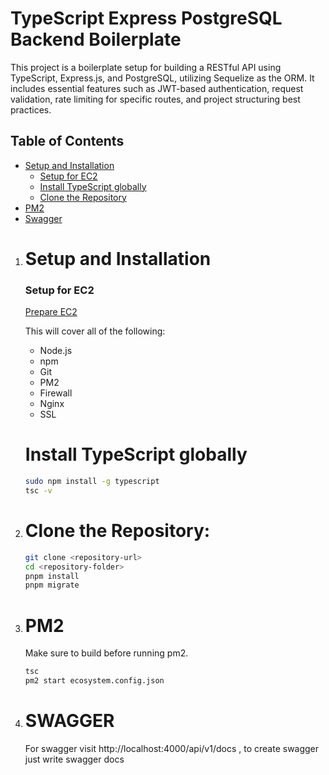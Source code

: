 # TypeScript Express PostgreSQL Backend Boilerplate

This project is a boilerplate setup for building a RESTful API using TypeScript, Express.js, and PostgreSQL, utilizing Sequelize as the ORM. It includes essential features such as JWT-based authentication, request validation, rate limiting for specific routes, and project structuring best practices.

## Table of Contents

- [Setup and Installation](#setup-and-installation)
  - [Setup for EC2](#setup-for-ec2)
  - [Install TypeScript globally](#install-typescript-globally)
  - [Clone the Repository](#clone-the-repository)
- [PM2](#pm2)
- [Swagger](#swagger)

1. # Setup and Installation

   ### Setup for EC2

   [Prepare EC2](https://github.com/code-simple/nodejs-on-ec2)

   This will cover all of the following:

   - Node.js
   - npm
   - Git
   - PM2
   - Firewall
   - Nginx
   - SSL

   # Install TypeScript globally

   ```bash
   sudo npm install -g typescript
   tsc -v
   ```

2. # Clone the Repository:
   ```bash
   git clone <repository-url>
   cd <repository-folder>
   pnpm install
   pnpm migrate
   ```
3. # PM2

   Make sure to build before running pm2.

   ```bash
   tsc
   pm2 start ecosystem.config.json
   ```

4. # SWAGGER

   For swagger visit http://localhost:4000/api/v1/docs , to create swagger just write swagger docs
